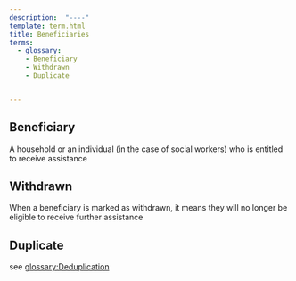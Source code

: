 ```yaml
---
description:  "----"
template: term.html
title: Beneficiaries
terms:
  - glossary: 
    - Beneficiary
    - Withdrawn
    - Duplicate


---
```


## Beneficiary

A household or an individual (in the case of social workers) who is entitled to receive assistance 


## Withdrawn 

When a beneficiary is marked as withdrawn, it means they will no longer be eligible to receive further assistance 

## Duplicate

see <glossary:Deduplication>
